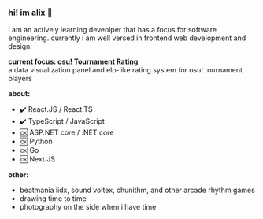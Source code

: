 ### hi! im alix 👋 

i am an actively learning deveolper that has a focus for software engineering. currently i am well versed in frontend web development and design.

**current focus: [osu! Tournament Rating](https://github.com/osu-tournament-rating)**<br />
a data visualization panel and elo-like rating system for osu! tournament players

**about:**
- ✔️ React.JS / React.TS
- ✔️ TypeScript / JavaScript 
- 🆗 ASP.NET core / .NET core
- 🆗 Python
- 🆗 Go
- 🆗 Next.JS

**other:**
- beatmania iidx, sound voltex, chunithm, and other arcade rhythm games
- drawing time to time
- photography on the side when i have time



